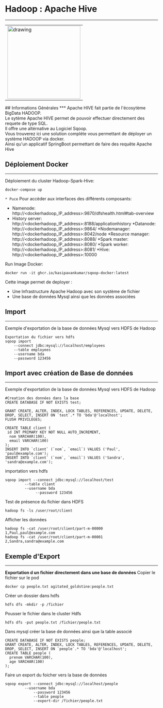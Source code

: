 ﻿## <h1>Hadoop : Apache Hive</h1>
***
<table><tr>
  <td><img src="https://github.com/user-attachments/assets/d4bcd836-0a1f-48e7-b971-3c7afdc02335" alt="drawing" height="240px"/></td>
</tr></table>
## Informations Générales
***
Apache HIVE fait partie de l'écosytème BigData HADOOP.<br/>
Le sytème Apache HIVE permet de pouvoir effectuer directement des requete de type SQL.<br/>
Il offre une altérnative au Logiciel Sqoop.<br/>
Vous trouverez ici une solution compléte vous permettant de déployer un système HADOOP via docker.<br/>
Ainsi qu'un applicatif SpringBoot permettant de faire des requête Apache Hive

## Déploiement Docker
***
Déploiement du cluster Hadoop-Spark-Hive:<br/>
```
docker-compose up
```
`* Puce`
Pour accèder aux interfaces des différents composants:<br>
* Namenode: http://<dockerhadoop_IP_address>:9870/dfshealth.html#tab-overview
* History server: http://<dockerhadoop_IP_address>:8188/applicationhistory
*Datanode: http://<dockerhadoop_IP_address>:9864/
*Nodemanager: http://<dockerhadoop_IP_address>:8042/node
*Resource manager: http://<dockerhadoop_IP_address>:8088/
*Spark master: http://<dockerhadoop_IP_address>:8080/
*Spark worker: http://<dockerhadoop_IP_address>:8081/
*Hive: http://<dockerhadoop_IP_address>:10000








Run Image Docker:<br/>
```
docker run -it ghcr.io/kasipavankumar/sqoop-docker:latest
```
Cette image permet de deployer :
* Une Infrastructure Apache Hadoop avec son système de fichier
* Une base de données Mysql ainsi que les données associées

## Import
***
Exemple d'exportation de la base de données Mysql vers HDFS de Hadoop
```
Exportation du fichier vers hdfs
sqoop import 
    --connect jdbc:mysql://localhost/employees 
    --table employees 
    --username bda 
    --password 123456
```
## Import avec création de Base de données
***
Exemple d'exportation de la base de données Mysql vers HDFS de Hadoop
```
#Creation des données dans la base
CREATE DATABASE IF NOT EXISTS test;

GRANT CREATE, ALTER, INDEX, LOCK TABLES, REFERENCES, UPDATE, DELETE, DROP, SELECT, INSERT ON `test`.* TO 'bda'@'localhost';
FLUSH PRIVILEGES;

CREATE TABLE client (
 id INT PRIMARY KEY NOT NULL AUTO_INCREMENT,
  nom VARCHAR(100),
  email VARCHAR(100)
);
INSERT INTO `client` (`nom`, `email`) VALUES ('Paul', 'paul@example.com');
INSERT INTO `client` (`nom`, `email`) VALUES ('Sandra', 'sandra@example.com');
```
importation vers hdfs
```
sqoop import --connect jdbc:mysql://localhost/test
	     --table client
	     --username bda
              --password 123456
```
Test de présence du fichier dans HDFS
```
hadoop fs -ls /user/root/client
```
Afficher les données
```
hadoop fs -cat /user/root/client/part-m-00000
1,Paul,paul@example.com
hadoop fs -cat /user/root/client/part-m-00001
2,Sandra,sandra@example.com
```
## Exemple d'Export
***
**Exportation d un fichier directement dans une base de données**
Copier le fichier sur le pod
```
docker cp people.txt agitated_goldstine:people.txt
```
Créer un dossier dans hdfs
```
hdfs dfs -mkdir -p /fichier
```
Pousser le fichier dans le cluster Hdfs
```
hdfs dfs -put people.txt /fichier/people.txt
```
Dans mysql créer la base de données ainsi que la table associé
```
CREATE DATABASE IF NOT EXISTS people;
GRANT CREATE, ALTER, INDEX, LOCK TABLES, REFERENCES, UPDATE, DELETE, DROP, SELECT, INSERT ON `people`.* TO 'bda'@'localhost';
CREATE TABLE people (
  prenom VARCHAR(100),
  age VARCHAR(100)
);
```
Faire un export du foicher vers la base de données
```
sqoop export --connect jdbc:mysql://localhost/people
	     --username bda
             --password 123456
             --table people
             --export-dir /fichier/people.txt
```
